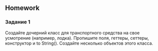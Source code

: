 ##  Homework

### Задание 1

Создайте дочерний класс для транспортного средства на свое усмотрение (например, лодка). Пропишите поля, геттеры, сеттеры, конструктор и to String(). Создайте несколько объектов этого класса.